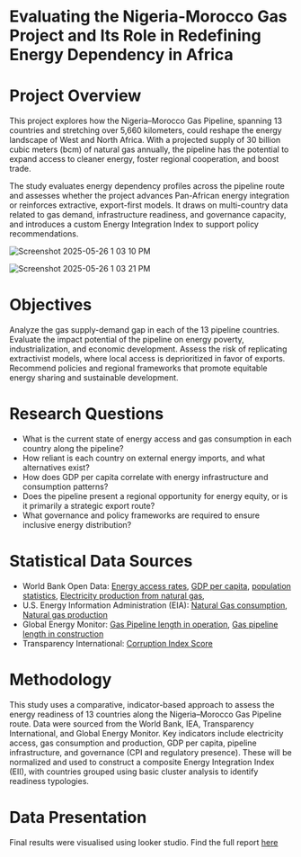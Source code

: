 # Evaluating the Nigeria-Morocco Gas Project and Its Role in Redefining Energy Dependency in Africa


# Project Overview

This project explores how the Nigeria–Morocco Gas Pipeline, spanning 13 countries and stretching over 5,660 kilometers, could reshape the energy landscape of West and North Africa. With a projected supply of 30 billion cubic meters (bcm) of natural gas annually, the pipeline has the potential to expand access to cleaner energy, foster regional cooperation, and boost trade.

The study evaluates energy dependency profiles across the pipeline route and assesses whether the project advances Pan-African energy integration or reinforces extractive, export-first models. It draws on multi-country data related to gas demand, infrastructure readiness, and governance capacity, and introduces a custom Energy Integration Index to support policy recommendations.

![Screenshot 2025-05-26 1 03 10 PM](https://github.com/user-attachments/assets/ecd96bde-a2ed-4213-8f37-e871c72376c3)


![Screenshot 2025-05-26 1 03 21 PM](https://github.com/user-attachments/assets/c0bcab2a-8e44-4b65-a73a-71c437bba74f)




# Objectives

Analyze the gas supply-demand gap in each of the 13 pipeline countries.
Evaluate the impact potential of the pipeline on energy poverty, industrialization, and economic development.
Assess the risk of replicating extractivist models, where local access is deprioritized in favor of exports.
Recommend policies and regional frameworks that promote equitable energy sharing and sustainable development.

# Research Questions

- What is the current state of energy access and gas consumption in each country along the pipeline?
- How reliant is each country on external energy imports, and what alternatives exist?
- How does GDP per capita correlate with energy infrastructure and consumption patterns?
- Does the pipeline present a regional opportunity for energy equity, or is it primarily a strategic export route?
- What governance and policy frameworks are required to ensure inclusive energy distribution?
  
# Statistical Data Sources
- World Bank Open Data: [Energy access rates](https://data.worldbank.org/indicator/EG.ELC.ACCS.ZS), [GDP per capita](https://data.worldbank.org/indicator/NY.GDP.PCAP.CD), [population statistics](https://data.worldbank.org/indicator/SP.POP.TOTL), [Electricity production from natural gas](https://data.worldbank.org/indicator/EG.ELC.NGAS.ZS?view=chart), 
- U.S. Energy Information Administration (EIA): [Natural Gas consumption](https://www.eia.gov/international/data/world/natural-gas/dry-natural-gas-consumption?pd=3002&p=0000000g&u=0&f=A&v=mapbubble&a=-&i=none&vo=value&t=C&g=00000000000000000000000000000000000000000000000001&l=249-ruvvvvvfvtvnvv1vrvvvvfvvvvvvfvvvou20evvvvvvvvvvnvvvs0008&s=315532800000&e=1672531200000), [Natural gas production](https://www.eia.gov/international/data/world/natural-gas/dry-natural-gas-production?pd=3002&p=00g&u=0&f=A&v=mapbubble&a=-&i=none&vo=value&t=C&g=00000000000000000000000000000000000000000000000001&l=249-ruvvvvvfvtvnvv1vrvvvvfvvvvvvfvvvou20evvvvvvvvvvnvvvs0008&s=315532800000&e=1672531200000)
- Global Energy Monitor: [Gas Pipeline length in operation](https://globalenergymonitor.org/projects/global-gas-infrastructure-tracker/), [Gas pipeline length in construction](https://globalenergymonitor.org/projects/global-gas-infrastructure-tracker/) 
- Transparency International: [Corruption Index Score](https://www.transparency.org/en/cpi/2023)


# Methodology
This study uses a comparative, indicator-based approach to assess the energy readiness of 13 countries along the Nigeria–Morocco Gas Pipeline route. Data were sourced from the World Bank, IEA, Transparency International, and Global Energy Monitor. Key indicators include electricity access, gas consumption and production, GDP per capita, pipeline infrastructure, and governance (CPI and regulatory presence). These will be normalized and used to construct a composite Energy Integration Index (EII), with countries grouped using basic cluster analysis to identify readiness typologies.

# Data Presentation
Final results were visualised using looker studio. Find the full report [here](https://lookerstudio.google.com/reporting/d72791af-d849-4c46-a78b-12665abab028)
